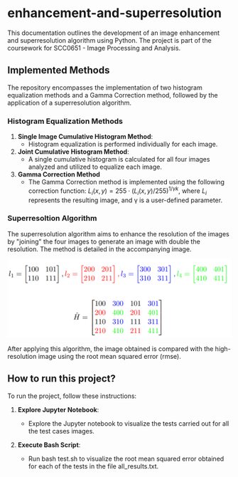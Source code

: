 # enhancement-and-superresolution
This documentation outlines the development of an image enhancement and superresolution algorithm using Python. The project is part of the coursework for SCC0651 - Image Processing and Analysis.

## Implemented Methods

The repository encompasses the implementation of two histogram equalization methods and a Gamma Correction method, followed by the application of a superresolution algorithm.

### Histogram Equalization Methods

1. **Single Image Cumulative Histogram Method**:
    * Histogram equalization is performed individually for each image.
2. **Joint Cumulative Histogram Method**:
    * A single cumulative histogram is calculated for all four images analyzed and utilized to equalize each image.
3. **Gamma Correction Method**
    * The Gamma Correction method is implemented using the following correction function:
        $L_i(x, y) = 255 \cdot (L_i(x, y) / 255 )^{1/γk}$, where $L_i$ represents the resulting image, and γ is a user-defined parameter. 

### Superresoltion Algorithm

The superresolution algorithm aims to enhance the resolution of the images by "joining" the four images to generate an image with double the resolution. The method is detailed in the accompanying image.

![alt text](image.png)

After applying this algorithm, the image obtained is compared with the high-resolution image using the root mean squared error (rmse).

## How to run this project?

To run the project, follow these instructions:

1. **Explore Jupyter Notebook**:
    * Explore the Jupyter notebook to visualize the tests carried out for all the test cases images.

2. **Execute Bash Script**:
    * Run bash test.sh to visualize the root mean squared error obtained for each of the tests in the file all_results.txt.
